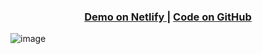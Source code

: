 <div align="center">
  <h3>
    <a href="https://shipping-card-in-reactjs.netlify.app/"
    target="_blank" rel="noopener noreferrer" >
      Demo on Netlify
    </a>
    <span> | </span>
    <a   href="https://github.com/thejyotipatel/shipping-card-in-reactjs">
      Code on GitHub
    </a>
  </h3>
</div>

![image](https://user-images.githubusercontent.com/66724598/193196461-be82ff8a-f822-4e5d-a167-ff84c8d2191b.png)
